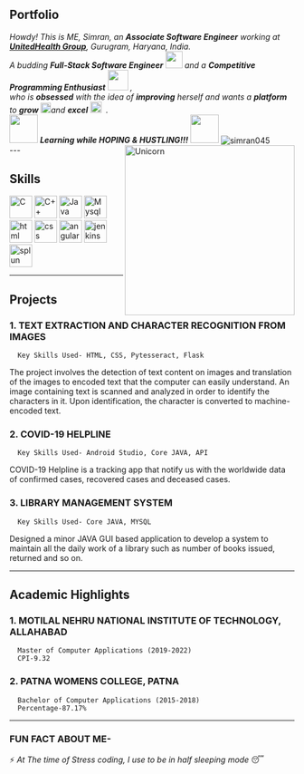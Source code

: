## Portfolio

  <em>
    Howdy! This is ME, Simran, an <b>Associate Software Engineer</b> working at <a href="https://www.unitedhealthgroup.com/"><b>UnitedHealth Group</b></a>, Gurugram, Haryana, India. <br>
    A budding <b>Full-Stack Software Engineer</b> <img src="https://github.com/TheDudeThatCode/TheDudeThatCode/blob/master/Assets/Developer.gif" width="30px"> and a <b>Competitive Programming Enthusiast</b>&nbsp;<img src="https://github.com/TheDudeThatCode/TheDudeThatCode/blob/master/Assets/Designer.gif" width="36px">&nbsp,<br>who is <b>obsessed</b>
    with the idea of <b>improving</b> herself and wants a <b>platform</b> to 
    <b>grow</b> <img src="https://github.com/TheDudeThatCode/TheDudeThatCode/blob/master/Assets/Rocket.gif" width="18px">and 
    <b>excel</b> <img src="https://github.com/TheDudeThatCode/TheDudeThatCode/blob/master/Assets/Medal.gif" width="20px"> &nbsp.
  </em> 
  <br>
  <img src="https://media.giphy.com/media/VgCDAzcKvsR6OM0uWg/giphy.gif" width="50" /> <b><i>Learning while HOPING & HUSTLING!!!</i></b> <img src="https://media.giphy.com/media/7j2hfyeVcDtf2/giphy.gif" width="50" />

<img align="center" src="https://komarev.com/ghpvc/?username=simran045&label=Profile%20views&color=0e75b6&style=flat" alt="simran045" />
<img align="right" width=300px alt="Unicorn" src="https://media.giphy.com/media/3ohs4BSacFKI7A717y/giphy.gif" />
<br>
---

## Skills

<p align='left'>
   <img src="https://upload.wikimedia.org/wikipedia/commons/thumb/1/18/C_Programming_Language.svg/1200px-C_Programming_Language.svg.png" alt="C" width="auto" height="40"/>
  <img src="https://upload.wikimedia.org/wikipedia/commons/thumb/1/18/ISO_C%2B%2B_Logo.svg/1200px-ISO_C%2B%2B_Logo.svg.png" alt="C++" width="auto" height="40"/>
   <img src="https://upload.wikimedia.org/wikipedia/en/thumb/3/30/Java_programming_language_logo.svg/1200px-Java_programming_language_logo.svg.png" alt="Java" width="auto" height="40"/>
  <img src="https://upload.wikimedia.org/wikipedia/commons/thumb/b/b2/Database-mysql.svg/1448px-Database-mysql.svg.png" alt="Mysql" width="auto" height="40" />
  <img src="https://upload.wikimedia.org/wikipedia/commons/thumb/6/61/HTML5_logo_and_wordmark.svg/2048px-HTML5_logo_and_wordmark.svg.png" alt="html" width="40" height="40">
  <img src='https://upload.wikimedia.org/wikipedia/commons/thumb/d/d5/CSS3_logo_and_wordmark.svg/1200px-CSS3_logo_and_wordmark.svg.png' alt="css" width="40" height="40">
    <img src='https://upload.wikimedia.org/wikipedia/commons/thumb/c/cf/Angular_full_color_logo.svg/1200px-Angular_full_color_logo.svg.png' alt="angular" width="40" height="40">
     <img src='https://upload.wikimedia.org/wikipedia/commons/thumb/e/e9/Jenkins_logo.svg/1200px-Jenkins_logo.svg.png' alt="jenkins" width="40" height="40">
     <img src='https://e7.pngegg.com/pngimages/899/221/png-clipart-splunk-vertical-logo-tech-companies-thumbnail.png' alt="splun" width="40" height="40">
</p>

---

## Projects

### **1. TEXT EXTRACTION AND CHARACTER RECOGNITION FROM IMAGES**
      Key Skills Used- HTML, CSS, Pytesseract, Flask
      
The project involves the detection of text content on images and translation of the images to encoded text that the computer can easily understand. An image containing text is scanned and analyzed in order to identify the characters in it. Upon identification, the character is converted to machine-encoded text.


### **2. COVID-19 HELPLINE**
      Key Skills Used- Android Studio, Core JAVA, API  

COVID-19 Helpline is a tracking app that notify us with the worldwide data of confirmed cases, recovered cases and deceased cases.

### **3. LIBRARY MANAGEMENT SYSTEM**
      Key Skills Used- Core JAVA, MYSQL

Designed a minor JAVA GUI based application to develop a system to maintain all the daily work of a library such as number of books issued, returned and so on.


---

## Academic Highlights

### **1. MOTILAL NEHRU NATIONAL INSTITUTE OF TECHNOLOGY, ALLAHABAD**
      Master of Computer Applications (2019-2022)     
      CPI-9.32
   
### **2. PATNA WOMENS COLLEGE, PATNA**
      Bachelor of Computer Applications (2015-2018)     
      Percentage-87.17%

---

### FUN FACT ABOUT ME-
  
⚡ *At The time of Stress coding, I use to be in half sleeping mode* 😴
